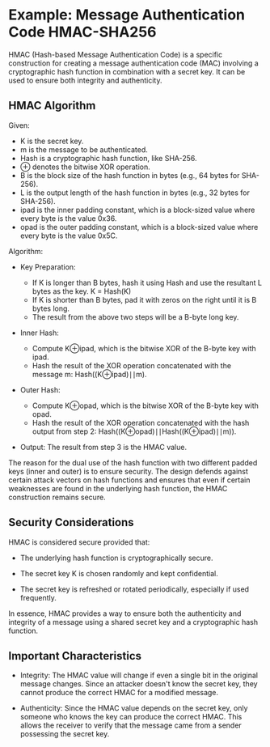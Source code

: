 # Example: Message Authentication Code HMAC-SHA256

HMAC (Hash-based Message Authentication Code) is a specific 
construction for creating a message authentication code (MAC) 
involving a cryptographic hash function in combination with 
a secret key. It can be used to ensure both integrity and 
authenticity.

## HMAC Algorithm

Given:
* K is the secret key.
* m is the message to be authenticated.
* Hash is a cryptographic hash function, like SHA-256.
* ⊕ denotes the bitwise XOR operation.
* B is the block size of the hash function in bytes (e.g., 64 bytes for SHA-256).
* L is the output length of the hash function in bytes (e.g., 32 bytes for SHA-256).
* ipad is the inner padding constant, which is a block-sized value where every 
    byte is the value 0x36.
* opad is the outer padding constant, which is a block-sized value where every byte 
    is the value 0x5C.

Algorithm: 
* Key Preparation:
    * If K is longer than B bytes, hash it using Hash and use the resultant L bytes as the key. 
    K = Hash(K)
    * If K is shorter than B bytes, pad it with zeros on the right until it is B bytes long.
    * The result from the above two steps will be a B-byte long key.

* Inner Hash:
    * Compute K⊕ipad, which is the bitwise XOR of the B-byte key with ipad.
    * Hash the result of the XOR operation concatenated with the message m: 
    Hash((K⊕ipad)∣∣m).

* Outer Hash:
    * Compute K⊕opad, which is the bitwise XOR of the B-byte key with opad.
    * Hash the result of the XOR operation concatenated with the hash output 
    from step 2: Hash((K⊕opad)∣∣Hash((K⊕ipad)∣∣m)).

* Output: The result from step 3 is the HMAC value.

The reason for the dual use of the hash function with two different padded 
keys (inner and outer) is to ensure security. The design defends against 
certain attack vectors on hash functions and ensures that even if certain 
weaknesses are found in the underlying hash function, the HMAC construction 
remains secure.

## Security Considerations
HMAC is considered secure provided that:
* The underlying hash function is cryptographically secure.

* The secret key K is chosen randomly and kept confidential.

* The secret key is refreshed or rotated periodically, especially if used frequently.

In essence, HMAC provides a way to ensure both the authenticity and 
integrity of a message using a shared secret key and a cryptographic hash function.

## Important Characteristics

* Integrity: The HMAC value will change if even a single bit in the 
    original message changes. Since an attacker doesn't know the secret 
    key, they cannot produce the correct HMAC for a modified message.

* Authenticity: Since the HMAC value depends on the secret key, only 
    someone who knows the key can produce the correct HMAC. This allows 
    the receiver to verify that the message came from a sender possessing 
    the secret key.
